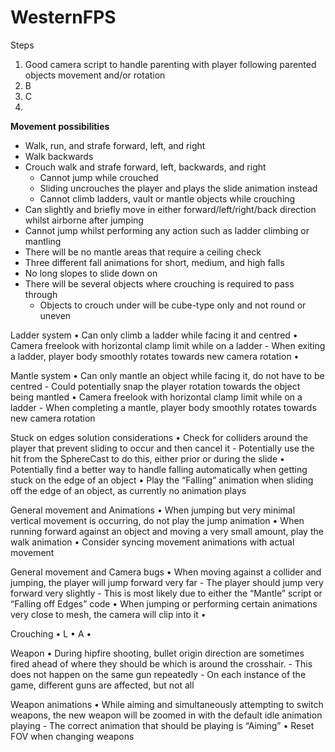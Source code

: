 # WesternFPS

Steps
1.	Good camera script to handle parenting with player following parented objects movement and/or rotation
2.	B
3.	C
4.	

**Movement possibilities**
- Walk, run, and strafe forward, left, and right
- Walk backwards
- Crouch walk and strafe forward, left, backwards, and right
    - Cannot jump while crouched
    - Sliding uncrouches the player and plays the slide animation instead
    - Cannot climb ladders, vault or mantle objects while crouching
- Can slightly and briefly move in either forward/left/right/back direction whilst airborne after jumping
- Cannot jump whilst performing any action such as ladder climbing or mantling
- There will be no mantle areas that require a ceiling check
- Three different fall animations for short, medium, and high falls
- No long slopes to slide down on
- There will be several objects where crouching is required to pass through
    - Objects to crouch under will be cube-type only and not round or uneven


Ladder system
•	Can only climb a ladder while facing it and centred
•	Camera freelook with horizontal clamp limit while on a ladder 
    - When exiting a ladder, player body smoothly rotates towards new camera rotation
•	

Mantle system
•	Can only mantle an object while facing it, do not have to be centred
    - Could potentially snap the player rotation towards the object being mantled
•	Camera freelook with horizontal clamp limit while on a ladder
    - When completing a mantle, player body smoothly rotates towards new camera rotation

Stuck on edges solution considerations
•	Check for colliders around the player that prevent sliding to occur and then cancel it
    - Potentially use the hit from the SphereCast to do this, either prior or during the slide 
•	Potentially find a better way to handle falling automatically when getting stuck on the edge of an object
•	Play the “Falling” animation when sliding off the edge of an object, as currently no animation plays

General movement and Animations
•	When jumping but very minimal vertical movement is occurring, do not play the jump animation
•	When running forward against an object and moving a very small amount, play the walk animation
•	Consider syncing movement animations with actual movement




General movement and Camera bugs
•	When moving against a collider and jumping, the player will jump forward very far
    - The player should jump very forward very slightly
    - This is most likely due to either the “Mantle” script or “Falling off Edges” code
•	When jumping or performing certain animations very close to mesh, the camera will clip into it
•	


Crouching
•	L
•	A
•	

Weapon
•	During hipfire shooting, bullet origin direction are sometimes fired ahead of where they should be which is around the crosshair. 
    - This does not happen on the same gun repeatedly
    - On each instance of the game, different guns are affected, but not all

Weapon animations
•	While aiming and simultaneously attempting to switch weapons, the new weapon will be zoomed in with the default idle animation playing
    - The correct animation that should be playing is “Aiming”
•	Reset FOV when changing weapons

